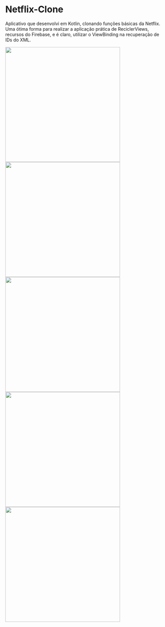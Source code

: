 # Netflix-Clone
Aplicativo que desenvolvi em Kotlin, clonando funções básicas da Netflix. Uma ótima forma para realizar a aplicação prática de ReciclerViews, recursos do Firebase, e é claro, utilizar o ViewBinding na recuperação de IDs do XML.

<div>
  
  <img height="360em" src="https://user-images.githubusercontent.com/95506261/157759725-89cfbbb6-0581-4eb9-b1c8-b256f5ad15e5.jpeg"/>
  <img height="360em" src="https://user-images.githubusercontent.com/95506261/157759760-68bc4c93-42cd-43d7-929b-42a348ee022d.jpeg"/>
  <img height="360em" src="https://user-images.githubusercontent.com/95506261/157759769-5c05ab3e-51a2-48f2-983f-0d9ee4eee49b.jpeg"/>
  <img height="360em" src="https://user-images.githubusercontent.com/95506261/157759782-bdcb0ead-3226-4ddc-b9e6-999afe31a00e.jpeg"/>
  <img height="360em" src="https://user-images.githubusercontent.com/95506261/157759806-4652168c-5436-4c25-9b3f-131a495e7af8.jpeg"/>
  
</div>

